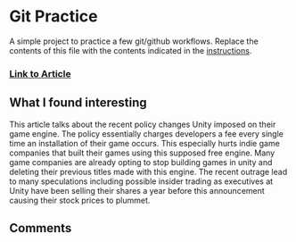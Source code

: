 # Git Practice

A simple project to practice a few git/github workflows. Replace the contents of this file with the contents indicated in the [instructions](./instructions.md).

### [Link to Article](https://www.bloomberg.com/news/newsletters/2023-09-15/unity-technologies-rolls-out-new-fees-destroys-its-goodwill-with-developers)

## What I found interesting

This article talks about the recent policy changes Unity imposed on their game engine. The policy essentially charges developers a fee every single time an installation of their game occurs. This especially hurts indie game companies that built their games using this supposed free engine. Many game companies are already opting to stop building games in unity and deleting their previous titles made with this engine. The recent outrage lead to many speculations including possible insider trading as executives at Unity have been selling their shares a year before this announcement causing their stock prices to plummet.

## Comments
